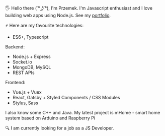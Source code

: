 🖐 Hello there ( ͡° ͜ʖ ͡°), I'm Przemek. I'm Javascript enthusiast and I love building web apps using Node.js. See my [portfolio](http://przemyslawpitus.pl/portfolio/).

⚡ Here are my favourite technologies:
  - ES6+, Typescript

Backend:
  - Node.js + Express
  - Socket.io
  - MongoDB, MySQL
  - REST APIs

Frontend:
  - Vue.js + Vuex
  - React, Gatsby + Styled Components / CSS Modules
  - Stylus, Sass

I also know some C++ and Java. My latest project is mHome - smart home system based on Arduino and Raspberry Pi

🔍 I am currently looking for a job as a JS Developer.
